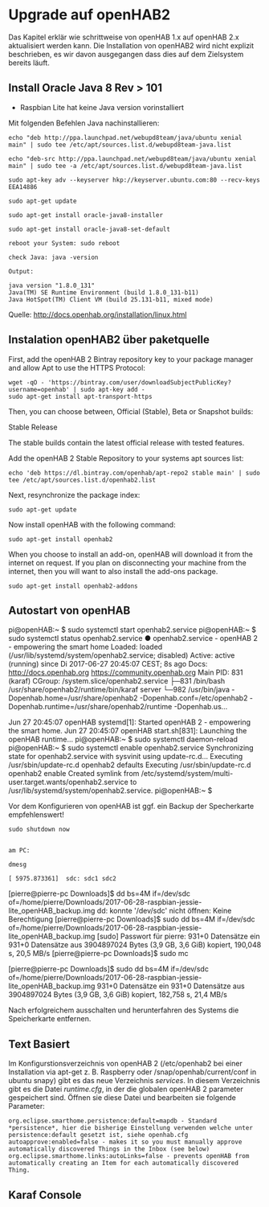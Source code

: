 Upgrade auf openHAB2
====================

Das Kapitel erklär wie schrittweise von openHAB 1.x auf openHAB 2.x aktualisiert werden kann. Die Installation von openHAB2 wird nicht explizit beschrieben, es wir davon ausgegangen dass dies auf dem Zielsystem bereits läuft.


Install Oracle Java 8 Rev > 101
-------------------------------

* Raspbian Lite hat keine Java version vorinstalliert

Mit folgenden Befehlen Java nachinstallieren:

    echo "deb http://ppa.launchpad.net/webupd8team/java/ubuntu xenial main" | sudo tee /etc/apt/sources.list.d/webupd8team-java.list

    echo "deb-src http://ppa.launchpad.net/webupd8team/java/ubuntu xenial main" | sudo tee -a /etc/apt/sources.list.d/webupd8team-java.list

    sudo apt-key adv --keyserver hkp://keyserver.ubuntu.com:80 --recv-keys EEA14886

    sudo apt-get update
    
    sudo apt-get install oracle-java8-installer

    sudo apt-get install oracle-java8-set-default
    
    reboot your System: sudo reboot
    
    check Java: java -version
    
    Output:
    
    java version "1.8.0_131"
    Java(TM) SE Runtime Environment (build 1.8.0_131-b11)
    Java HotSpot(TM) Client VM (build 25.131-b11, mixed mode)

    
Quelle: http://docs.openhab.org/installation/linux.html



Instalation openHAB2 über paketquelle
-------------------------------------

First, add the openHAB 2 Bintray repository key to your package manager and allow Apt to use the HTTPS Protocol:

    wget -qO - 'https://bintray.com/user/downloadSubjectPublicKey?username=openhab' | sudo apt-key add -
    sudo apt-get install apt-transport-https

Then, you can choose between, Official (Stable), Beta or Snapshot builds:

Stable Release

The stable builds contain the latest official release with tested features.

Add the openHAB 2 Stable Repository to your systems apt sources list:

    echo 'deb https://dl.bintray.com/openhab/apt-repo2 stable main' | sudo tee /etc/apt/sources.list.d/openhab2.list

Next, resynchronize the package index:

    sudo apt-get update

Now install openHAB with the following command:

    sudo apt-get install openhab2

When you choose to install an add-on, openHAB will download it from the internet on request. If you plan on disconnecting your machine from the internet, then you will want to also install the add-ons package.

    sudo apt-get install openhab2-addons


Autostart von openHAB
---------------------

pi@openHAB:~ $ sudo systemctl start openhab2.service
pi@openHAB:~ $ sudo systemctl status openhab2.service
● openhab2.service - openHAB 2 - empowering the smart home
   Loaded: loaded (/usr/lib/systemd/system/openhab2.service; disabled)
   Active: active (running) since Di 2017-06-27 20:45:07 CEST; 8s ago
     Docs: http://docs.openhab.org
           https://community.openhab.org
 Main PID: 831 (karaf)
   CGroup: /system.slice/openhab2.service
           ├─831 /bin/bash /usr/share/openhab2/runtime/bin/karaf server
           └─982 /usr/bin/java -Dopenhab.home=/usr/share/openhab2 -Dopenhab.conf=/etc/openhab2 -Dopenhab.runtime=/usr/share/openhab2/runtime -Dopenhab.us...

Jun 27 20:45:07 openHAB systemd[1]: Started openHAB 2 - empowering the smart home.
Jun 27 20:45:07 openHAB start.sh[831]: Launching the openHAB runtime...
pi@openHAB:~ $ sudo systemctl daemon-reload
pi@openHAB:~ $ sudo systemctl enable openhab2.service
Synchronizing state for openhab2.service with sysvinit using update-rc.d...
Executing /usr/sbin/update-rc.d openhab2 defaults
Executing /usr/sbin/update-rc.d openhab2 enable
Created symlink from /etc/systemd/system/multi-user.target.wants/openhab2.service to /usr/lib/systemd/system/openhab2.service.
pi@openHAB:~ $ 


Vor dem Konfigurieren von openHAB ist ggf. ein Backup der Specherkarte empfehlenswert!

    sudo shutdown now
    
    
    am PC:
    
    dmesg
    
    [ 5975.873361]  sdc: sdc1 sdc2
[pierre@pierre-pc Downloads]$ dd bs=4M if=/dev/sdc of=/home/pierre/Downloads/2017-06-28-raspbian-jessie-lite_openHAB_backup.img
dd: konnte '/dev/sdc' nicht öffnen: Keine Berechtigung
[pierre@pierre-pc Downloads]$ sudo dd bs=4M if=/dev/sdc of=/home/pierre/Downloads/2017-06-28-raspbian-jessie-lite_openHAB_backup.img
[sudo] Passwort für pierre: 
931+0 Datensätze ein
931+0 Datensätze aus
3904897024 Bytes (3,9 GB, 3,6 GiB) kopiert, 190,048 s, 20,5 MB/s
[pierre@pierre-pc Downloads]$ sudo mc

[pierre@pierre-pc Downloads]$ sudo dd bs=4M if=/dev/sdc of=/home/pierre/Downloads/2017-06-28-raspbian-jessie-lite_openHAB_backup.img
931+0 Datensätze ein
931+0 Datensätze aus
3904897024 Bytes (3,9 GB, 3,6 GiB) kopiert, 182,758 s, 21,4 MB/s


    
Nach erfolgreichem ausschalten und herunterfahren des Systems die Speicherkarte entfernen.


Text Basiert
------------

Im Konfigurstionsverzeichnis von openHAB 2 (/etc/openhab2 bei einer Installation via apt-get z. B. Raspberry oder /snap/openhab/current/conf in ubuntu snapy) gibt es das neue Verzeichnis *services*. In diesem Verzeichnis gibt es die Datei *runtime.cfg*, in der die globalen openHAB 2 parameter gespeichert sind. Öffnen sie diese Datei und bearbeiten sie folgende Parameter:  

    org.eclipse.smarthome.persistence:default=mapdb - Standard *persistence*, hier die bisherige Einstellung verwenden welche unter persistence:default gesetzt ist, siehe openhab.cfg
    autoapprove:enabled=false - makes it so you must manually approve automatically discovered Things in the Inbox (see below)
    org.eclipse.smarthome.links:autoLinks=false - prevents openHAB from automatically creating an Item for each automatically discovered Thing.


Karaf Console
-------------

